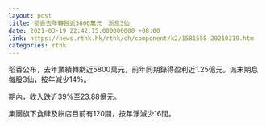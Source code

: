 ```yaml
---
layout: post
title: 稻香去年轉蝕近5800萬元　派息3仙
date: 2021-03-19 22:42:15.000000000 +08:00
link: https://news.rthk.hk/rthk/ch/component/k2/1581558-20210319.htm
categories: rthk
---
```


稻香公布，去年業績轉虧近5800萬元，前年同期錄得盈利近1.25億元。派末期息每股3仙，按年減少14%。

期內，收入跌近39%至23.88億元。

集團旗下食肆及餅店目前有120間，按年淨減少16間。
